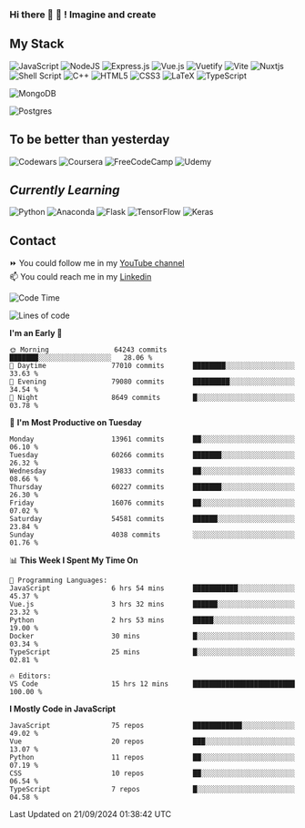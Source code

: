 ### Hi there 👋 🤖 ! Imagine and create

## My Stack
![JavaScript](https://img.shields.io/badge/javascript-%23323330.svg?style=for-the-badge&logo=javascript&logoColor=%23F7DF1E) ![NodeJS](https://img.shields.io/badge/node.js-6DA55F?style=for-the-badge&logo=node.js&logoColor=white) <img alt="Express.js" src="https://img.shields.io/badge/express.js%20-%23404d59.svg?&style=for-the-badge"/> ![Vue.js](https://img.shields.io/badge/vuejs-%2335495e.svg?style=for-the-badge&logo=vuedotjs&logoColor=%234FC08D) ![Vuetify](https://img.shields.io/badge/Vuetify-1867C0?style=for-the-badge&logo=vuetify&logoColor=AEDDFF) ![Vite](https://img.shields.io/badge/vite-%23646CFF.svg?style=for-the-badge&logo=vite&logoColor=white) ![Nuxtjs](https://img.shields.io/badge/Nuxt-002E3B?style=for-the-badge&logo=nuxtdotjs&logoColor=#00DC82) ![Shell Script](https://img.shields.io/badge/shell_script-%23121011.svg?style=for-the-badge&logo=gnu-bash&logoColor=white) ![C++](https://img.shields.io/badge/c++-%2300599C.svg?style=for-the-badge&logo=c%2B%2B&logoColor=white) ![HTML5](https://img.shields.io/badge/html5-%23E34F26.svg?style=for-the-badge&logo=html5&logoColor=white) ![CSS3](https://img.shields.io/badge/css3-%231572B6.svg?style=for-the-badge&logo=css3&logoColor=white) ![LaTeX](https://img.shields.io/badge/latex-%23008080.svg?style=for-the-badge&logo=latex&logoColor=white) ![TypeScript](https://img.shields.io/badge/typescript-%23007ACC.svg?style=for-the-badge&logo=typescript&logoColor=white)
<div>
  <img alt="MongoDB" src ="https://img.shields.io/badge/MongoDB-%234ea94b.svg?&style=for-the-badge&logo=mongodb&logoColor=white"/>
  
  ![Postgres](https://img.shields.io/badge/postgres-%23316192.svg?style=for-the-badge&logo=postgresql&logoColor=white)
</div>

## To be better than yesterday
![Codewars](https://img.shields.io/badge/Codewars-B1361E?style=for-the-badge&logo=codewars&logoColor=grey)
  ![Coursera](https://img.shields.io/badge/Coursera-%230056D2.svg?style=for-the-badge&logo=Coursera&logoColor=white)
  ![FreeCodeCamp](https://img.shields.io/badge/Freecodecamp-%23123.svg?&style=for-the-badge&logo=freecodecamp&logoColor=green)
  ![Udemy](https://img.shields.io/badge/Udemy-A435F0?style=for-the-badge&logo=Udemy&logoColor=white)

## *Currently Learning*
![Python](https://img.shields.io/badge/python-3670A0?style=for-the-badge&logo=python&logoColor=ffdd54) ![Anaconda](https://img.shields.io/badge/Anaconda-%2344A833.svg?style=for-the-badge&logo=anaconda&logoColor=white) 
![Flask](https://img.shields.io/badge/flask-%23000.svg?style=for-the-badge&logo=flask&logoColor=white) ![TensorFlow](https://img.shields.io/badge/TensorFlow-%23FF6F00.svg?style=for-the-badge&logo=TensorFlow&logoColor=white) ![Keras](https://img.shields.io/badge/Keras-%23D00000.svg?style=for-the-badge&logo=Keras&logoColor=white)

## Contact
⏩ You could follow me in my <a href="https://www.youtube.com/c/ViktorJimenezF" target="blank">YouTube channel</a>   <br>
📫 You could reach me in my <a href="https://www.linkedin.com/in/victorjuanjimenez/" target="blank">Linkedin</a>  

<!--START_SECTION:waka-->
![Code Time](http://img.shields.io/badge/Code%20Time-2%2C709%20hrs%2020%20mins-blue)

![Lines of code](https://img.shields.io/badge/From%20Hello%20World%20I%27ve%20Written-400.8%20million%20lines%20of%20code-blue)

**I'm an Early 🐤** 

```text
🌞 Morning                64243 commits       ███████░░░░░░░░░░░░░░░░░░   28.06 % 
🌆 Daytime                77010 commits       ████████░░░░░░░░░░░░░░░░░   33.63 % 
🌃 Evening                79080 commits       █████████░░░░░░░░░░░░░░░░   34.54 % 
🌙 Night                  8649 commits        █░░░░░░░░░░░░░░░░░░░░░░░░   03.78 % 
```
📅 **I'm Most Productive on Tuesday** 

```text
Monday                   13961 commits       ██░░░░░░░░░░░░░░░░░░░░░░░   06.10 % 
Tuesday                  60266 commits       ███████░░░░░░░░░░░░░░░░░░   26.32 % 
Wednesday                19833 commits       ██░░░░░░░░░░░░░░░░░░░░░░░   08.66 % 
Thursday                 60227 commits       ███████░░░░░░░░░░░░░░░░░░   26.30 % 
Friday                   16076 commits       ██░░░░░░░░░░░░░░░░░░░░░░░   07.02 % 
Saturday                 54581 commits       ██████░░░░░░░░░░░░░░░░░░░   23.84 % 
Sunday                   4038 commits        ░░░░░░░░░░░░░░░░░░░░░░░░░   01.76 % 
```


📊 **This Week I Spent My Time On** 

```text
💬 Programming Languages: 
JavaScript               6 hrs 54 mins       ███████████░░░░░░░░░░░░░░   45.37 % 
Vue.js                   3 hrs 32 mins       ██████░░░░░░░░░░░░░░░░░░░   23.32 % 
Python                   2 hrs 53 mins       █████░░░░░░░░░░░░░░░░░░░░   19.00 % 
Docker                   30 mins             █░░░░░░░░░░░░░░░░░░░░░░░░   03.34 % 
TypeScript               25 mins             █░░░░░░░░░░░░░░░░░░░░░░░░   02.81 % 

🔥 Editors: 
VS Code                  15 hrs 12 mins      █████████████████████████   100.00 % 
```

**I Mostly Code in JavaScript** 

```text
JavaScript               75 repos            ████████████░░░░░░░░░░░░░   49.02 % 
Vue                      20 repos            ███░░░░░░░░░░░░░░░░░░░░░░   13.07 % 
Python                   11 repos            ██░░░░░░░░░░░░░░░░░░░░░░░   07.19 % 
CSS                      10 repos            ██░░░░░░░░░░░░░░░░░░░░░░░   06.54 % 
TypeScript               7 repos             █░░░░░░░░░░░░░░░░░░░░░░░░   04.58 % 
```




 Last Updated on 21/09/2024 01:38:42 UTC
<!--END_SECTION:waka-->

<!--
**ViktorJJF/ViktorJJF** is a ✨ _special_ ✨ repository because its `README.md` (this file) appears on your GitHub profile.



Here are some ideas to get you started:

- 🔭 I’m currently working on ...
- 🌱 I’m currently learning ...
- 👯 I’m looking to collaborate on ...
- 🤔 I’m looking for help with ...
- 💬 Ask me about ...
- 📫 How to reach me: ...
- 😄 Pronouns: ...
- ⚡ Fun fact: ...
-->
